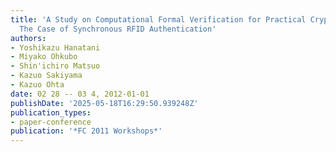 ```yaml
---
title: 'A Study on Computational Formal Verification for Practical Cryptographic Protocol:
  The Case of Synchronous RFID Authentication'
authors:
- Yoshikazu Hanatani
- Miyako Ohkubo
- Shin'ichiro Matsuo
- Kazuo Sakiyama
- Kazuo Ohta
date: 02 28 -- 03 4, 2012-01-01
publishDate: '2025-05-18T16:29:50.939248Z'
publication_types:
- paper-conference
publication: '*FC 2011 Workshops*'
---
```

